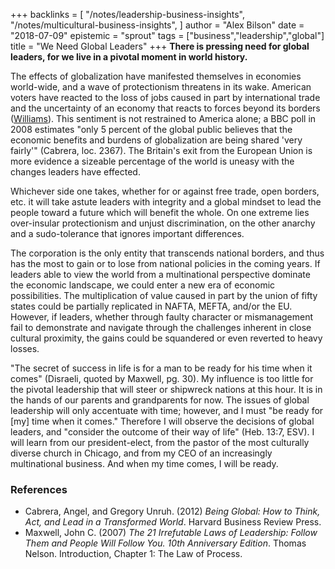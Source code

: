 +++
backlinks = [
  "/notes/leadership-business-insights",
  "/notes/multicultural-business-insights",
]
author = "Alex Bilson"
date = "2018-07-09"
epistemic = "sprout"
tags = ["business","leadership","global"]
title = "We Need Global Leaders"
+++
**There is pressing need for global leaders, for we live in a pivotal moment in world history.**

The effects of globalization have manifested themselves in economies world-wide, and a wave of protectionism threatens in its wake.  American voters have reacted to the loss of jobs caused in part by international trade and the uncertainty of an economy that reacts to forces beyond its borders ([Williams](https://hbr.org/2016/11/what-so-many-people-dont-get-about-the-u-s-working-class)).  This sentiment is not restrained to America alone; a BBC poll in 2008 estimates "only 5 percent of the global public believes that the economic benefits and burdens of globalization are being shared 'very fairly'" (Cabrera, loc. 2367).  The Britain's exit from the European Union is more evidence a sizeable percentage of the world is uneasy with the changes leaders have effected.

Whichever side one takes, whether for or against free trade, open borders, etc. it will take astute leaders with integrity and a global mindset to lead the people toward a future which will benefit the whole.  On one extreme lies over-insular protectionism and unjust discrimination, on the other anarchy and a sudo-tolerance that ignores important differences.

The corporation is the only entity that transcends national borders, and thus has the most to gain or to lose from national policies in the coming years.  If leaders able to view the world from a multinational perspective dominate the economic landscape, we could enter a new era of economic possibilities.  The multiplication of value caused in part by the union of fifty states could be partially replicated in NAFTA, MEFTA, and/or the EU.  However, if leaders, whether through faulty character or mismanagement fail to demonstrate and navigate through the challenges inherent in close cultural proximity, the gains could be squandered or even reverted to heavy losses.

"The secret of success in life is for a man to be ready for his time when it comes" (Disraeli, quoted by Maxwell, pg. 30).  My influence is too little for the pivotal leadership that will steer or shipwreck nations at this hour.  It is in the hands of our parents and grandparents for now.  The issues of global leadership will only accentuate with time; however, and I must "be ready for [my] time when it comes."  Therefore I will observe the decisions of global leaders, and "consider the outcome of their way of life" (Heb. 13:7, ESV). I will learn from our president-elect, from the pastor of the most culturally diverse church in Chicago, and from my CEO of an increasingly multinational business.  And when my time comes, I will be ready.

### References

- Cabrera, Angel, and Gregory Unruh. (2012) _Being Global: How to Think, Act, and Lead in a Transformed World_. Harvard Business Review Press.
- Maxwell, John C. (2007) _The 21 Irrefutable Laws of Leadership: Follow Them and People Will Follow You. 10th Anniversary Edition_. Thomas Nelson. Introduction, Chapter 1: The Law of Process.
